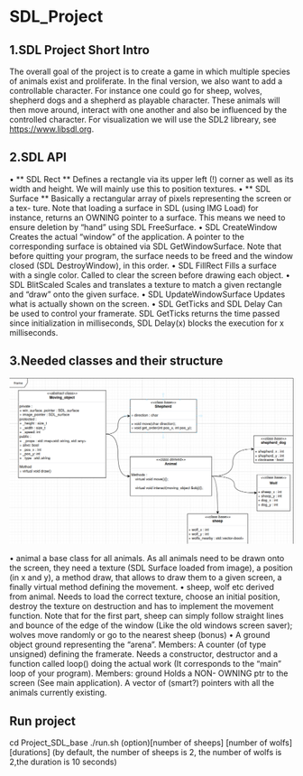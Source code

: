 # SDL_Project

## 1.SDL Project Short Intro
The overall goal of the project is to create a game in which multiple species of animals exist and
proliferate. In the final version, we also want to add a controllable character. For instance one
could go for sheep, wolves, shepherd dogs and a shepherd as playable character. These animals
will then move around, interact with one another and also be influenced by the controlled
character. For visualization we will use the SDL2 libreary, see https://www.libsdl.org.
## 2.SDL API
• ** SDL Rect ** Defines a rectangle via its upper left (!) corner as well as its width and
height. We will mainly use this to position textures.
• ** SDL Surface ** Basically a rectangular array of pixels representing the screen or a tex-
ture. Note that loading a surface in SDL (using IMG Load) for instance, returns an
OWNING pointer to a surface. This means we need to ensure deletion by “hand” using
SDL FreeSurface.
• SDL CreateWindow Creates the actual “window” of the application. A pointer
to the corresponding surface is obtained via SDL GetWindowSurface. Note that
before quitting your program, the surface needs to be freed and the window closed
(SDL DestroyWindow), in this order.
• SDL FillRect Fills a surface with a single color. Called to clear the screen before
drawing each object.
• SDL BlitScaled Scales and translates a texture to match a given rectangle and “draw”
onto the given surface.
• SDL UpdateWindowSurface Updates what is actually shown on the screen.
• SDL GetTicks and SDL Delay Can be used to control your framerate. SDL GetTicks
returns the time passed since initialization in milliseconds, SDL Delay(x) blocks the
execution for x milliseconds.
## 3.Needed classes and their structure
![Alt text](hiearchy.png)

• animal a base class for all animals. As all animals need to be drawn onto the screen,
they need a texture (SDL Surface loaded from image), a position (in x and y), a method
draw, that allows to draw them to a given screen, a finally virtual method defining the
movement.
• sheep, wolf etc derived from animal. Needs to load the correct texture, choose an
initial position, destroy the texture on destruction and has to implement the movement
function. Note that for the first part, sheep can simply follow straight lines and bounce
of the edge of the window (Like the old windows screen saver); wolves move randomly
or go to the nearest sheep (bonus)
• A ground object ground representing the “arena”. Members: A counter (of type
unsigned) defining the framerate.
Needs a constructor, destructor and a function called loop() doing the actual work (It
corresponds to the “main” loop of your program). Members: ground Holds a NON-
OWNING ptr to the screen (See main application). A vector of (smart?) pointers with
all the animals currently existing.

## Run project
cd Project_SDL_base 
./run.sh (option)[number of sheeps] [number of wolfs] [durations] 
(by default, the number of sheeps is 2, the number of wolfs is 2,the duration is 10 seconds)
